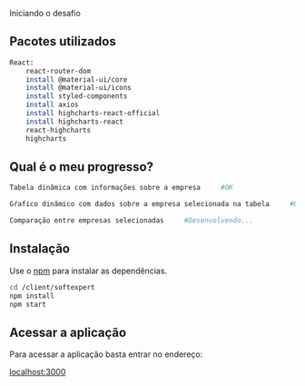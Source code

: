 Iniciando o desafio

## Pacotes utilizados
```bash
React:
    react-router-dom
    install @material-ui/core 
    install @material-ui/icons
    install styled-components 
    install axios 
    install highcharts-react-official 
    install highcharts-react 
    react-highcharts 
    highcharts 
```

## Qual é o meu progresso?
```bash
Tabela dinâmica com informações sobre a empresa     #OK

Gŕafico dinâmico com dados sobre a empresa selecionada na tabela     #OK

Comparação entre empresas selecionadas     #Desenvolvendo...

```
## Instalação

Use o [npm](https://www.npmjs.com/) para instalar as dependências.

```bash
cd /client/softexpert
npm install
npm start
```

## Acessar a aplicação
Para acessar a aplicação basta entrar no endereço:

[localhost:3000](http://localhost:3000)

